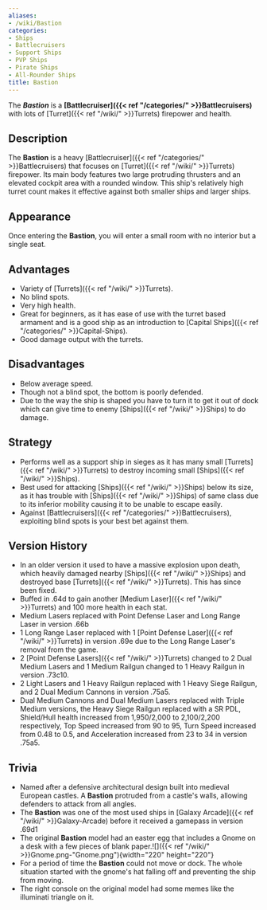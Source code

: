 ```yaml
---
aliases:
- /wiki/Bastion
categories:
- Ships
- Battlecruisers
- Support Ships
- PVP Ships
- Pirate Ships
- All-Rounder Ships
title: Bastion
---
```


The **_Bastion_** is a **[Battlecruiser]({{< ref "/categories/" >}}Battlecruisers)** with lots of [Turret]({{< ref "/wiki/" >}}Turrets) firepower and health.

## Description

The **Bastion** is a heavy [Battlecruiser]({{< ref "/categories/" >}}Battlecruisers) that focuses on [Turret]({{< ref "/wiki/" >}}Turrets) firepower. Its main body features two large protruding thrusters and an elevated cockpit area with a rounded window. This ship's relatively high turret count makes it effective against both smaller ships and larger ships.

## Appearance

Once entering the **Bastion**, you will enter a small room with no interior but a single seat.

## Advantages

- Variety of [Turrets]({{< ref "/wiki/" >}}Turrets).
- No blind spots.
- Very high health.
- Great for beginners, as it has ease of use with the turret based armament and is a good ship as an introduction to [Capital Ships]({{< ref "/categories/" >}}Capital-Ships).
- Good damage output with the turrets.

## Disadvantages

- Below average speed.
- Though not a blind spot, the bottom is poorly defended.
- Due to the way the ship is shaped you have to turn it to get it out of dock which can give time to enemy [Ships]({{< ref "/wiki/" >}}Ships) to do damage.

## Strategy

- Performs well as a support ship in sieges as it has many small [Turrets]({{< ref "/wiki/" >}}Turrets) to destroy incoming small [Ships]({{< ref "/wiki/" >}}Ships).
- Best used for attacking [Ships]({{< ref "/wiki/" >}}Ships) below its size, as it has trouble with [Ships]({{< ref "/wiki/" >}}Ships) of same class due to its inferior mobility causing it to be unable to escape easily.
- Against [Battlecruisers]({{< ref "/categories/" >}}Battlecruisers), exploiting blind spots is your best bet against them.

## Version History 

- In an older version <span>it used to have a massive explosion upon death, which heavily damaged nearby [Ships]({{< ref "/wiki/" >}}Ships) and destroyed base </span>[Turrets]({{< ref "/wiki/" >}}Turrets)<span>. This has since been fixed.</span>
- Buffed in .64d to gain another [Medium Laser]({{< ref "/wiki/" >}}Turrets) and 100 more health in each stat.
- Medium Lasers replaced with Point Defense Laser and Long Range Laser in version .66b
- 1 Long Range Laser replaced with 1 [Point Defense Laser]({{< ref "/wiki/" >}}Turrets) in version .69e due to the Long Range Laser's removal from the game.
- 2 [Point Defense Lasers]({{< ref "/wiki/" >}}Turrets) changed to 2 Dual Medium Lasers and 1 Medium Railgun changed to 1 Heavy Railgun in version .73c10.
- 2 Light Lasers and 1 Heavy Railgun replaced with 1 Heavy Siege Railgun, and 2 Dual Medium Cannons in version .75a5.
- Dual Medium Cannons and Dual Medium Lasers replaced with Triple Medium versions, the Heavy Siege Railgun replaced with a SR PDL, Shield/Hull health increased from 1,950/2,000 to 2,100/2,200 respectively, Top Speed increased from 90 to 95, Turn Speed increased from 0.48 to 0.5, and Acceleration increased from 23 to 34 in version .75a5.

## Trivia

- Named after a defensive architectural design built into medieval European castles. A **Bastion** protruded from a castle's walls, allowing defenders to attack from all angles.
- The **Bastion** was one of the most used ships in [Galaxy Arcade]({{< ref "/wiki/" >}}Galaxy-Arcade) before it received a gamepass in version .69d1
- The original **Bastion** model had an easter egg that includes a Gnome on a desk with a few pieces of blank paper.![]({{< ref "/wiki/" >}}Gnome.png-"Gnome.png"){width="220" height="220"}
- For a period of time the **Bastion** could not move or dock. The whole situation started with the gnome's hat falling off and preventing the ship from moving.
- The right console on the original model had some memes like the illuminati triangle on it.